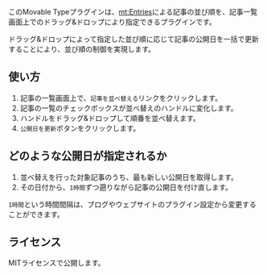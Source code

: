 このMovable Typeプラグインは、<mt:Entries>による記事の並び順を、記事一覧画面上でのドラッグ&ドロップにより指定できるプラグインです。

ドラッグ&ドロップによって指定した並び順に応じて記事の公開日を一括で更新することにより、並び順の制御を実現します。

## 使い方

1. 記事の一覧画面上で、`記事を並べ替える`リンクをクリックします。
2. 記事の一覧のチェックボックスが並べ替えのハンドルに変化します。
3. ハンドルをドラッグ&ドロップして順番を並べ替えます。
4. `公開日を更新`ボタンをクリックします。

## どのような公開日が指定されるか

1. 並べ替えを行った対象記事のうち、最も新しい公開日を取得します。
2. その日付から、`1時間`ずつ遡りながら記事の公開日を付け直します。

`1時間`という時間間隔は、ブログやウェブサイトのプラグイン設定から変更することができます。

## ライセンス

MITライセンスで公開します。
